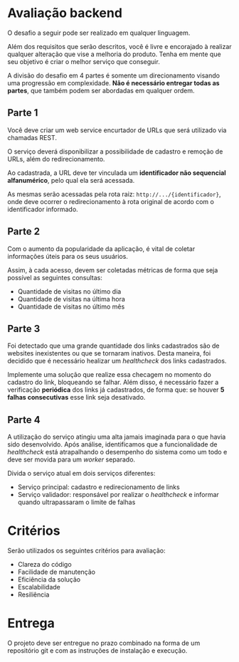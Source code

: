 # Avaliação backend 
O desafio a seguir pode ser realizado em qualquer linguagem.

Além dos requisitos que serão descritos, você é livre e encorajado à realizar qualquer alteração que vise a melhoria do produto. Tenha em mente que seu objetivo é criar o melhor serviço que conseguir.

A divisão do desafio em 4 partes é somente um direcionamento visando uma progressão em complexidade.
**Não é necessário entregar todas as partes**, que também podem ser abordadas em qualquer ordem.

## Parte 1

Você deve criar um web service encurtador de URLs que será utilizado via chamadas REST.

O serviço deverá disponibilizar a possibilidade de cadastro e remoção de URLs, além do redirecionamento.

Ao cadastrada, a URL deve ter vinculada um **identificador não sequencial alfanumérico**, pelo qual ela será acessada.

As mesmas serão acessadas pela rota raiz: `http://.../{identificador}`, onde deve ocorrer o redirecionamento à rota original de acordo com o identificador informado.

## Parte 2

Com o aumento da popularidade da aplicação, é vital de coletar informações úteis para os seus usuários.

Assim, à cada acesso, devem ser coletadas métricas de forma que seja possível as seguintes consultas:
- Quantidade de visitas no último dia
- Quantidade de visitas na última hora
- Quantidade de visitas no último mês

## Parte 3

Foi detectado que uma grande quantidade dos links cadastrados são de websites inexistentes ou que se tornaram inativos.
Desta maneira, foi decidido que é necessário healizar um *healthcheck* dos links cadastrados.

Implemente uma solução que realize essa checagem no momento do cadastro do link, bloqueando se falhar.
Além disso, é necessário fazer a verificação **periódica** dos links já cadastrados, de forma que: se houver **5 falhas consecutivas** esse link seja desativado.

## Parte 4

A utilização do serviço atingiu uma alta jamais imaginada para o que havia sido desenvolvido.
Após análise, identificamos que a funcionalidade de *healthcheck* está atrapalhando o desempenho do sistema como um todo e deve ser movida para um *worker* separado.

Divida o serviço atual em dois serviços diferentes:
- Serviço principal: cadastro e redirecionamento de links
- Serviço validador: responsável por realizar o *healthcheck* e informar quando ultrapassaram o limite de falhas

# Critérios

Serão utilizados os seguintes critérios para avaliação:
- Clareza do código
- Facilidade de manutenção
- Eficiência da solução
- Escalabilidade
- Resiliência

# Entrega
O projeto deve ser entregue no prazo combinado na forma de um repositório git e com as instruções de instalação e execução.
